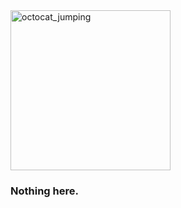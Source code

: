 <img src="https://github.githubassets.com/images/mona-loading-dark.gif" alt="octocat_jumping" style="width: 256px; height: 256px" />

### Nothing here.

<!--
**thiendo261/thiendo261** is a ✨ _special_ ✨ repository because its `README.md` (this file) appears on your GitHub profile.

Here are some ideas to get you started:

- 🔭 I’m currently working on ...
- 🌱 I’m currently learning ...
- 👯 I’m looking to collaborate on ...
- 🤔 I’m looking for help with ...
- 💬 Ask me about ...
- 📫 How to reach me: ...
- 😄 Pronouns: ...
- ⚡ Fun fact: ...
-->
